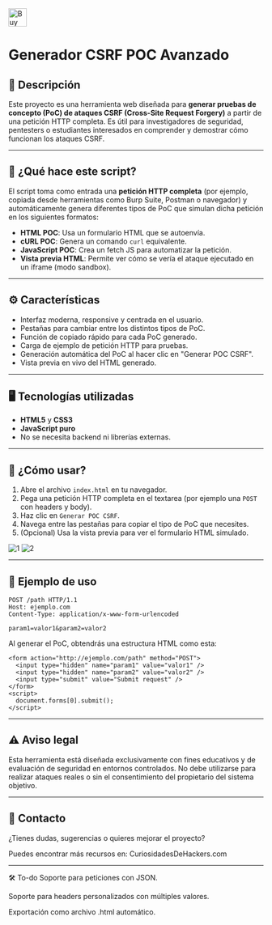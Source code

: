 <a href='https://ko-fi.com/O4O3W3IIA' target='_blank'>
  <img height='36' style='border:0px;height:36px;' src='https://storage.ko-fi.com/cdn/kofi5.png?v=6' border='0' alt='Buy Me a Coffee at ko-fi.com' />
</a>


# Generador CSRF POC Avanzado

## 📌 Descripción

Este proyecto es una herramienta web diseñada para **generar pruebas de concepto (PoC) de ataques CSRF (Cross-Site Request Forgery)** a partir de una petición HTTP completa. Es útil para investigadores de seguridad, pentesters o estudiantes interesados en comprender y demostrar cómo funcionan los ataques CSRF.

---

## 🧠 ¿Qué hace este script?

El script toma como entrada una **petición HTTP completa** (por ejemplo, copiada desde herramientas como Burp Suite, Postman o navegador) y automáticamente genera diferentes tipos de PoC que simulan dicha petición en los siguientes formatos:

- **HTML POC**: Usa un formulario HTML que se autoenvía.
- **cURL POC**: Genera un comando `curl` equivalente.
- **JavaScript POC**: Crea un fetch JS para automatizar la petición.
- **Vista previa HTML**: Permite ver cómo se vería el ataque ejecutado en un iframe (modo sandbox).

---

## ⚙️ Características

- Interfaz moderna, responsive y centrada en el usuario.
- Pestañas para cambiar entre los distintos tipos de PoC.
- Función de copiado rápido para cada PoC generado.
- Carga de ejemplo de petición HTTP para pruebas.
- Generación automática del PoC al hacer clic en "Generar POC CSRF".
- Vista previa en vivo del HTML generado.

---

## 🖥️ Tecnologías utilizadas

- **HTML5** y **CSS3**
- **JavaScript puro**
- No se necesita backend ni librerías externas.

---

## 🚀 ¿Cómo usar?

1. Abre el archivo `index.html` en tu navegador.
2. Pega una petición HTTP completa en el textarea (por ejemplo una `POST` con headers y body).
3. Haz clic en `Generar POC CSRF`.
4. Navega entre las pestañas para copiar el tipo de PoC que necesites.
5. (Opcional) Usa la vista previa para ver el formulario HTML simulado.

 ![1](https://github.com/user-attachments/assets/e2e20689-2e59-4c3b-b416-f5b4e8e19819)
  ![2](https://github.com/user-attachments/assets/a46dcfaa-0a57-4e54-b45e-953e0b3f833b)


---

## 📌 Ejemplo de uso

```http
POST /path HTTP/1.1
Host: ejemplo.com
Content-Type: application/x-www-form-urlencoded

param1=valor1&param2=valor2
```
Al generar el PoC, obtendrás una estructura HTML como esta:
```
<form action="http://ejemplo.com/path" method="POST">
  <input type="hidden" name="param1" value="valor1" />
  <input type="hidden" name="param2" value="valor2" />
  <input type="submit" value="Submit request" />
</form>
<script>
  document.forms[0].submit();
</script>
```
---

## ⚠️ Aviso legal
Esta herramienta está diseñada exclusivamente con fines educativos y de evaluación de seguridad en entornos controlados. No debe utilizarse para realizar ataques reales o sin el consentimiento del propietario del sistema objetivo.

---

## 📩 Contacto
¿Tienes dudas, sugerencias o quieres mejorar el proyecto?

Puedes encontrar más recursos en: CuriosidadesDeHackers.com

---

🛠️ To-do
 Soporte para peticiones con JSON.

 Soporte para headers personalizados con múltiples valores.

 Exportación como archivo .html automático.


